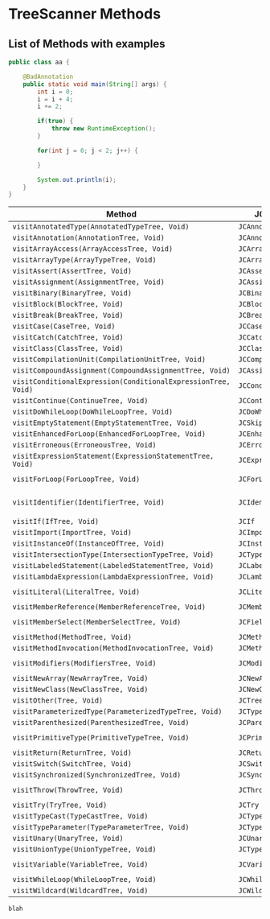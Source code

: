 # TreeScanner Methods

## List of Methods with examples

```java
public class aa {

    @BadAnnotation
    public static void main(String[] args) {
        int i = 0;
        i = i + 4;
        i += 2;

        if(true) {
            throw new RuntimeException();
        }

        for(int j = 0; j < 2; j++) {

        }

        System.out.println(i);
    }
}
```



| **Method**                                                   | **JC equivalent**       | **Example**s                                |
| ------------------------------------------------------------ | ----------------------- | ------------------------------------------- |
| `visitAnnotatedType(AnnotatedTypeTree, Void)`                | `JCAnnotatedType`       |                                             |
| `visitAnnotation(AnnotationTree, Void)`                      | `JCAnnotation`          | `@BadAnnotation()`                          |
| `visitArrayAccess(ArrayAccessTree, Void)`                    | `JCArrayAccess`         |                                             |
| `visitArrayType(ArrayTypeTree, Void)`                        | `JCArrayTypeTree`       | `String[]`                                  |
| `visitAssert(AssertTree, Void)`                              | `JCAssert`              |                                             |
| `visitAssignment(AssignmentTree, Void)`                      | `JCAssign`              | `i = i + 2`                                 |
| `visitBinary(BinaryTree, Void)`                              | `JCBinary`              | `i + 4`                                     |
| `visitBlock(BlockTree, Void)`                                | `JCBlock`               | `{ /*code*/ }`                              |
| `visitBreak(BreakTree, Void)`                                | `JCBreak`               |                                             |
| `visitCase(CaseTree, Void)`                                  | `JCCase`                |                                             |
| `visitCatch(CatchTree, Void)`                                | `JCCatch`               |                                             |
| `visitClass(ClassTree, Void)`                                | `JCClassDecl`           |                                             |
| `visitCompilationUnit(CompilationUnitTree, Void)`            | `JCCompilationUnit`     |                                             |
| `visitCompoundAssignment(CompoundAssignmentTree, Void)`      | `JCAssignOp`            | `i += 2`                                    |
| `visitConditionalExpression(ConditionalExpressionTree, Void)` | `JCConditional`         |                                             |
| `visitContinue(ContinueTree, Void)`                          | `JCContinue`            |                                             |
| `visitDoWhileLoop(DoWhileLoopTree, Void)`                    | `JCDoWhileLoop`         |                                             |
| `visitEmptyStatement(EmptyStatementTree, Void)`              | `JCSkip`                |                                             |
| `visitEnhancedForLoop(EnhancedForLoopTree, Void)`            | `JCEnhancedForLoop`     |                                             |
| `visitErroneous(ErroneousTree, Void)`                        | `JCErroneous`           |                                             |
| `visitExpressionStatement(ExpressionStatementTree, Void)`    | `JCExpressionStatement` | `i = i + 2;` <br />`System.out.println(i);` |
| `visitForLoop(ForLoopTree, Void)`                            | `JCForLoop`             | `for (int j = 0; j < 2; j++) { /* code*/ }` |
| `visitIdentifier(IdentifierTree, Void)`                      | `JCIdent`               | `System`<br /> `i`<br /> `String`           |
| `visitIf(IfTree, Void)`                                      | `JCIf`                  |                                             |
| `visitImport(ImportTree, Void)`                              | `JCImport`              |                                             |
| `visitInstanceOf(InstanceOfTree, Void)`                      | `JCInstanceOf`          |                                             |
| `visitIntersectionType(IntersectionTypeTree, Void)`          | `JCTypeIntersection`    |                                             |
| `visitLabeledStatement(LabeledStatementTree, Void)`          | `JCLabeledStatement`    |                                             |
| `visitLambdaExpression(LambdaExpressionTree, Void)`          | `JCLambda`              |                                             |
| `visitLiteral(LiteralTree, Void)`                            | `JCLiteral`             | `2`<br />`true`                             |
| `visitMemberReference(MemberReferenceTree, Void)`            | `JCMemberReference`     |                                             |
| `visitMemberSelect(MemberSelectTree, Void)`                  | `JCFieldAccess`         | `System.out.println`<br />`System.out`      |
| `visitMethod(MethodTree, Void)`                              | `JCMethodDecl`          |                                             |
| `visitMethodInvocation(MethodInvocationTree, Void)`          | `JCMethodInvocation`    | `System.out.println(i)`                     |
| `visitModifiers(ModifiersTree, Void)`                        | `JCModifiers`           | `public`<br /> `static`                     |
| `visitNewArray(NewArrayTree, Void)`                          | `JCNewArray`            |                                             |
| `visitNewClass(NewClassTree, Void)`                          | `JCNewClass`            | `new RuntimeException()`                    |
| `visitOther(Tree, Void)`                                     | `JCTree`                |                                             |
| `visitParameterizedType(ParameterizedTypeTree, Void)`        | `JCTypeApply`           |                                             |
| `visitParenthesized(ParenthesizedTree, Void)`                | `JCParens`              | `(true)`                                    |
| `visitPrimitiveType(PrimitiveTypeTree, Void)`                | `JCPrimitiveTypeTree`   | `void`<br /> `int`                          |
| `visitReturn(ReturnTree, Void)`                              | `JCReturn`              |                                             |
| `visitSwitch(SwitchTree, Void)`                              | `JCSwitch`              |                                             |
| `visitSynchronized(SynchronizedTree, Void)`                  | `JCSynchronized`        |                                             |
| `visitThrow(ThrowTree, Void)`                                | `JCThrow`               | `throw new RuntimeException();`             |
| `visitTry(TryTree, Void)`                                    | `JCTry`                 |                                             |
| `visitTypeCast(TypeCastTree, Void)`                          | `JCTypeCast`            |                                             |
| `visitTypeParameter(TypeParameterTree, Void)`                | `JCTypeParameter`       |                                             |
| `visitUnary(UnaryTree, Void)`                                | `JCUnary`               | `i++`                                       |
| `visitUnionType(UnionTypeTree, Void)`                        | `JCTypeUnion`           |                                             |
| `visitVariable(VariableTree, Void)`                          | `JCVariableDecl`        | `int i = 0`<br /> `String[] args`           |
| `visitWhileLoop(WhileLoopTree, Void)`                        | `JCWhileLoop`           |                                             |
| `visitWildcard(WildcardTree, Void)`                          | `JCWildcard`            |                                             |

```java
blah
```